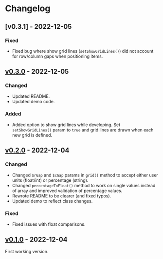 # Changelog

## [v0.3.1] - 2022-12-05

### Fixed

- Fixed bug where show grid lines (`setShowGridLines()`) did not account for row/column gaps when positioning items.

## [v0.3.0] - 2022-12-05

### Changed

- Updated README.
- Updated demo code.

### Added

- Added option to show grid lines while developing. Set `setShowGridLines()` param to `true` and grid lines are drawn when each new grid is defined.

## [v0.2.0] - 2022-12-04

### Changed

- Changed `$rGap` and `$cGap` params in `grid()` method to accept either user units (float/int) or percentage (string).
- Changed `percentageToFloat()` method to work on single values instead of array and improved validation of percentage values.
- Rewrote README to be clearer (and fixed typos).
- Updated demo to reflect class changes.

### Fixed

- Fixed issues with float comparisons.

## [v0.1.0] - 2022-12-04

First working version.

[v0.3.0]: https://github.com/lmd-code/fpdf-grid-areas/releases/tag/v0.3.0
[v0.2.0]: https://github.com/lmd-code/fpdf-grid-areas/releases/tag/v0.2.0
[v0.1.0]: https://github.com/lmd-code/fpdf-grid-areas/releases/tag/v0.1.0
